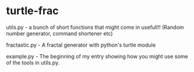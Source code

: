 turtle-frac
===========

utils.py - a bunch of short functions that might come in usefull!! (Random number generator, command shortener etc)
          
fractastic.py - A fractal generator with python's turtle module

example.py - The beginning of my entry showing how you might use some of the tools in utils.py. 
